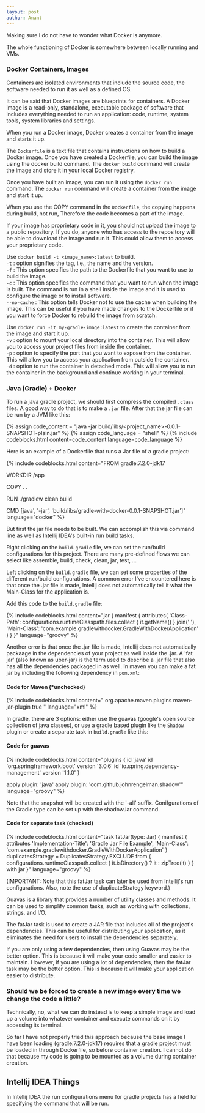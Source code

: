 ```yaml
---
layout: post
author: Anant
---
```


Making sure I do not have to wonder what Docker is anymore.

The whole functioning of Docker is somewhere between locally running and VMs. 

### Docker Containers, Images
Containers are isolated environments that include the source code, the software needed to run it as well as a defined OS.


It can be said that Docker images are blueprints for containers. A Docker image is a read-only, standalone, executable package of software that includes everything needed to run an application: code, runtime, system tools, system libraries and settings.

When you run a Docker image, Docker creates a container from the image and starts it up.

The `Dockerfile` is a text file that contains instructions on how to build a Docker image. Once you have created a Dockerfile, you can build the image using the docker build command. The `docker build` command will create the image and store it in your local Docker registry.

Once you have built an image, you can run it using the `docker run` command. The `docker run` command will create a container from the image and start it up.

When you use the COPY command in the `Dockerfile`, the copying happens during build, not run, Therefore the code becomes a part of the image.

If your image has proprietary code in it, you should not upload the image to a public repository. If you do, anyone who has access to the repository will be able to download the image and run it. This could allow them to access your proprietary code.

Use `docker build -t <image_name>:latest` to build.
<br>
`-t` : option signifies the tag, i.e., the name and the version. 
<br>
`-f` : This option specifies the path to the Dockerfile that you want to use to build the image. 
<br>
`-c` : This option specifies the command that you want to run when the image is built. The command is run in a shell inside the image and it is used to configure the image or to install software.
<br>
`--no-cache` : This option tells Docker not to use the cache when building the image. This can be useful if you have made changes to the Dockerfile or if you want to force Docker to rebuild the image from scratch.

Use `docker run -it my-gradle-image:latest` to create the container from the image and start it up.
<br>
`-v` : option to mount your local directory into the container. This will allow you to access your project files from inside the container.
<br>
`-p` : option to specify the port that you want to expose from the container. This will allow you to access your application from outside the container.
<br>
`-d` : option to run the container in detached mode. This will allow you to run the container in the background and continue working in your terminal.

### Java (Gradle) + Docker
To run a java gradle project, we should first compress the compiled `.class` files. A good way to do that is to make a `.jar` file. After that the jar file can be run by a JVM like this:

{% assign code_content = "java -jar build/libs/<project_name>-0.0.1-SNAPSHOT-plain.jar" %}
{% assign code_language = "shell" %}
{% include codeblocks.html content=code_content language=code_language %}


Here is an example of a Dockerfile that runs a Jar file of a gradle project:

{% include codeblocks.html content="FROM gradle:7.2.0-jdk17 

WORKDIR /app

COPY . .

RUN ./gradlew clean build

CMD [java', '-jar', 'build/libs/gradle-with-docker-0.0.1-SNAPSHOT.jar\']" language="docker" %}

But first the jar file needs to be built. We can accomplish this via command line as well as Intellij IDEA's built-in run build tasks. 

Right clicking on the `build.gradle` file, we can set the run/build configurations for this project.
There are many pre-defined flows we can select like assemble, build, check, clean, jar, test, ...

Left clicking on the `build.gradle` file, we can set some properties of the different run/build configurations. A common error I've encountered here is that once the .jar file is made, Intellij does not automatically tell it what the Main-Class for the application is. 

Add this code to the `build.gradle` file: 

{% include codeblocks.html content="jar {
    manifest {
        attributes(
                'Class-Path': configurations.runtimeClasspath.files.collect { it.getName() }.join(' '),
                'Main-Class': 'com.example.gradlewithdocker.GradleWithDockerApplication'
        )
    }
}" language="groovy" %}

Another error is that once the .jar file is made, Intellij does not automatically packaage in the dependencies of your project as well inside the .jar. A 'fat jar' (also known as uber-jar) is the term used to describe a .jar file that also has all the dependencies packaged in as well.
In maven you can make a fat jar by including the following dependency in `pom.xml`:

#### Code for Maven (*unchecked)
{% include codeblocks.html content="<plugin>
  <groupId>org.apache.maven.plugins</groupId>
  <artifactId>maven-jar-plugin</artifactId>
  <configuration>
    <archive>
      <manifest>
        <addClasspath>true</addClasspath>
      </manifest>
    </archive>
  </configuration>
</plugin>" language="xml" %}

In gradle, there are 3 options: either use the guavas (google's open source collection of java classes), or use a gradle based plugin like the `Shadow` plugin or create a separate task in `build.gradle` like this:

#### Code for guavas
{% include codeblocks.html content="plugins {
    id 'java'
    id 'org.springframework.boot' version '3.0.6'
    id 'io.spring.dependency-management' version '1.1.0'
}

apply plugin: 'java'
apply plugin: 'com.github.johnrengelman.shadow'" language="groovy" %}

Note that the snapshot will be created with the '-all' suffix. Conifgurations of the Gradle type can be set up with the shadowJar command.

#### Code for separate task (checked)
{% include codeblocks.html content="task fatJar(type: Jar) {
    manifest {
        attributes 'Implementation-Title': 'Gradle Jar File Example',
                'Main-Class': 'com.example.gradlewithdocker.GradleWithDockerApplication'
    }
    duplicatesStrategy = DuplicatesStrategy.EXCLUDE
    from { configurations.runtimeClasspath.collect { it.isDirectory() ? it : zipTree(it) } }
    with jar
}" language="groovy" %}

(IMPORTANT: Note that this fatJar task can later be used from Intellij's run configurations. Also, note the use of duplicateStrategy keyword.)

Guavas is a library that provides a number of utility classes and methods. It can be used to simplify common tasks, such as working with collections, strings, and I/O.

The fatJar task is used to create a JAR file that includes all of the project's dependencies. This can be useful for distributing your application, as it eliminates the need for users to install the dependencies separately.

If you are only using a few dependencies, then using Guavas may be the better option. This is because it will make your code smaller and easier to maintain. However, if you are using a lot of dependencies, then the fatJar task may be the better option. This is because it will make your application easier to distribute.

### Should we be forced to create a new image every time we change the code a little?

Technically, no, what we can do instead is to keep a simple image and load up a volume into whatever container and execute commands on it by accessing its terminal.

So far I have not properly tried this approach because the base image I have been loading (gradle:7.2.0-jdk17) requires that a gradle project must be loaded in through Dockerfile, so before container creation. I cannot do that because my code is going to be mounted as a volume during container creation.


## Intellij IDEA Things
In Intellij IDEA the run configurations menu for gradle projects has a field for specifying the command that will be run.